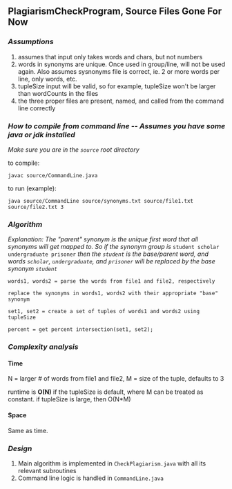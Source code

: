 ## PlagiarismCheckProgram, Source Files Gone For Now

### *Assumptions*
  1. assumes that input only takes words and chars, but not numbers
  2. words in synonyms are unique. Once used in group/line, will not be used again.
  Also assumes sysnonyms file is correct, ie. 2 or more words per line, only words, etc.
  3. tupleSize input will be valid, so for example, tupleSize won't be larger than wordCounts in the files
  4. the three proper files are present, named, and called from the command line correctly
  
### *How to compile from command line -- Assumes you have some java or jdk installed*

*Make sure you are in the ```source``` root directory*

to compile:
```
javac source/CommandLine.java
```

to run (example):
```
java source/CommandLine source/synonyms.txt source/file1.txt source/file2.txt 3
```

### *Algorithm*

  *Explanation: The "parent" synonym is the unique first word that all synonyms will get mapped to.
  So if the synonym group is*
  ```student scholar undergraduate prisoner```
  *then the ```student``` is the base/parent word, and words ```scholar```, ```undergraduate```, and ```prisoner``` will be
  replaced by the base synonym ```student```*

  ```
  words1, words2 = parse the words from file1 and file2, respectively
  
  replace the synonyms in words1, words2 with their appropriate "base" synonym
  
  set1, set2 = create a set of tuples of words1 and words2 using tupleSize
  
  percent = get percent intersection(set1, set2);
  ```

### *Complexity analysis*
#### Time
 N = larger # of words from file1 and file2, 
 M = size of the tuple, defaults to 3
 
 runtime is **O(N)** if the tupleSize is default, where M can be treated as constant. 
 if tupleSize is large, then O(N*M)
    
#### Space
 Same as time.
 
### *Design*
  1. Main algorithm is implemented in ```CheckPlagiarism.java``` with all its relevant subroutines
  2. Command line logic is handled in ```CommandLine.java```
  

